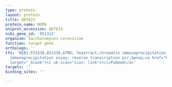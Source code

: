 ```yaml
---
type: protein
layout: protein
title: Q07623
protein_name: NOP6
uniprot_accession: Q07623
ncbi_gene_id: '851313'
organism: Saccharomyces cerevisiae
function: target gene
orthologs: ''
tfs: 'REB1,P21538,852338,GTRD; Yeastract,chromatin immunoprecipitation array; chromatin
  immunoprecipitation assay; reverse transcription pcr,&ensp;<a href="https://www.ncbi.nlm.nih.gov/pubmed/?term=28158860%5Buid%5D+OR+12399584%5Buid%5D+OR+15343339%5Buid%5D+OR+27924024%5Buid%5D+OR+24170807%5Buid%5D"
  target="_blank"><i uk-icon="icon: link"></i>Pubmed</a>'
targets: ''
binding_sites: ''

---
```


